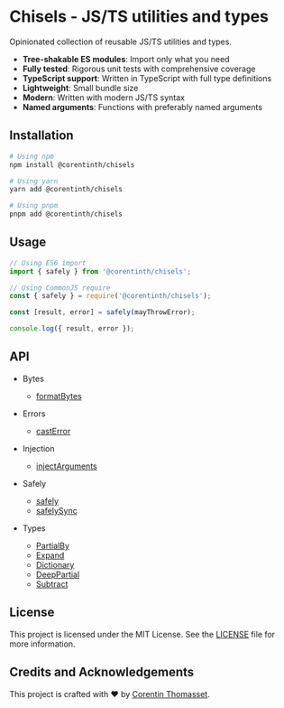 # Chisels - JS/TS utilities and types

Opinionated collection of reusable JS/TS utilities and types.

* **Tree-shakable ES modules**: Import only what you need
* **Fully tested**: Rigorous unit tests with comprehensive coverage
* **TypeScript support**: Written in TypeScript with full type definitions
* **Lightweight**: Small bundle size
* **Modern**: Written with modern JS/TS syntax
* **Named arguments**: Functions with preferably named arguments

## Installation

```bash
# Using npm
npm install @corentinth/chisels

# Using yarn
yarn add @corentinth/chisels

# Using pnpm
pnpm add @corentinth/chisels
```

## Usage

```ts
// Using ES6 import
import { safely } from '@corentinth/chisels';

// Using CommonJS require
const { safely } = require('@corentinth/chisels');

const [result, error] = safely(mayThrowError);

console.log({ result, error });
```

## API

<!-- API-DOCS-START -->

* Bytes
  * [formatBytes](./src/bytes.ts)

* Errors
  * [castError](./src/errors.ts)

* Injection
  * [injectArguments](./src/injection.ts)

* Safely
  * [safely](./src/safely.ts)
  * [safelySync](./src/safely.ts)

* Types
  * [PartialBy](./src/types.ts)
  * [Expand](./src/types.ts)
  * [Dictionary](./src/types.ts)
  * [DeepPartial](./src/types.ts)
  * [Subtract](./src/types.ts)

<!-- API-DOCS-END -->

## License

This project is licensed under the MIT License. See the [LICENSE](./LICENSE) file for more information.

## Credits and Acknowledgements

This project is crafted with ❤️ by [Corentin Thomasset](https://corentin.tech).

